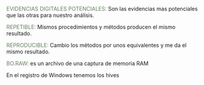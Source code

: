 

<span style="color:rgb(100, 129, 96)">EVIDENCIAS DIGITALES POTENCIALES:</span>
Son las evidencias mas potenciales que las otras para nuestro análisis.

<span style="color:rgb(100, 129, 96)"> REPETIBLE:</span>
Mismos procedimientos y métodos producen el mismo resultado.

<span style="color:rgb(100, 129, 96)"> REPRODUCIBLE:</span>
Cambio los métodos por unos equivalentes y me da el mismo resultado.

<span style="color:rgb(100, 129, 96)">BO.RAW:</span>
es un archivo de una captura de memoria RAM

En el registro de Windows tenemos los hives